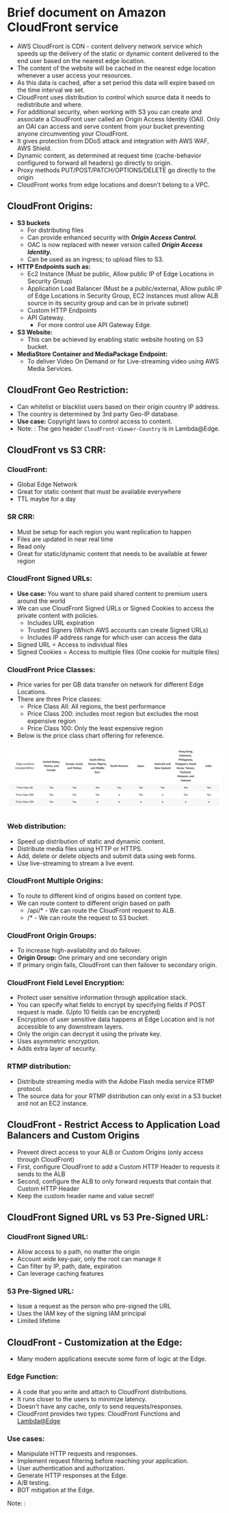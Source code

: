 # Brief document on Amazon CloudFront service

- AWS CloudFront is CDN - content delivery network service which speeds up the
  delivery of the static or dynamic content delivered to the end user based on the
  nearest edge location.
- The content of the website will be cached in the nearest edge location whenever
  a user access your resources.
- As this data is cached, after a set period this data will expire based on the
  time interval we set.
- CloudFront uses distribution to control which source data it needs to redistribute
  and where.
- For additional security, when working with S3 you can create and associate a
  CloudFront user called an Origin Access Identity (OAI). Only an OAI can access
  and serve content from your bucket preventing anyone circumventing your CloudFront.
- It gives protection from DDoS attack and integration with AWS WAF, AWS Shield.
- Dynamic content, as determined at request time (cache-behavior configured to forward all headers) go directly to origin.
- Proxy methods PUT/POST/PATCH/OPTIONS/DELETE go directly to the origin
- CloudFront works from edge locations and doesn't belong to a VPC.

## CloudFront Origins:
- **S3 buckets**
  - For distributing files
  - Can provide enhanced security with **_Origin Access Control._**
  - OAC is now replaced with newer version called **_Origin Access Identity._**
  - Can be used as an ingress; to upload files to S3.
- **HTTP Endpoints such as:**
  - Ec2 Instance (Must be public, Allow public IP of Edge Locations in Security Group)
  - Application Load Balancer (Must be a public/external, Allow public IP of Edge Locations in Security Group, EC2 instances
    must allow ALB source in its security group and can be in private subnet)
  - Custom HTTP Endpoints
  - API Gateway.
    - For more control use API Gateway Edge.
- **S3 Website:**
  - This can be achieved by enabling static website hosting on S3 bucket.
- **MediaStore Container and MediaPackage Endpoint:**
  - To deliver Video On Demand or for Live-streaming video using AWS Media Services.

## CloudFront Geo Restriction:
- Can whitelist or blacklist users based on their origin country IP address.
- The country is determined by 3rd party Geo-IP database.
- **Use case:** Copyright laws to control access to content.
- Note:
: The geo header `CloudFront-Viewer-Country` is in Lambda@Edge.

## CloudFront vs S3 CRR:

### CloudFront:
  - Global Edge Network
  - Great for static content that must be available everywhere
  - TTL maybe for a day

### SR CRR:
  - Must be setup for each region you want replication to happen
  - Files are updated in near real time
  - Read only
  - Great for static/dynamic content that needs to be available at fewer region

### CloudFront Signed URLs:
- **Use case:** You want to share paid shared content to premium users around the world
- We can use CloudFront Signed URLs or Signed Cookies to access the private content with policies.
  - Includes URL expiration
  - Trusted Signers (Which AWS accounts can create Signed URLs)
  - Includes IP address range for which user can access the data
- Signed URL = Access to individual files
- Signed Cookies = Access to multiple files (One cookie for multiple files)

### CloudFront Price Classes:
- Price varies for per GB data transfer on network for different Edge Locations.
- There are three Price classes:
  - Price Class All: All regions, the best performance
  - Price Class 200: includes most region but excludes the most expensive region
  - Price Class 100: Only the least expensive region
- Below is the price class chart offering for reference.

![cloudFront price class offering](CloudFront.png)

### Web distribution:
  - Speed up distribution of static and dynamic content.
  -  Distribute media files using HTTP or HTTPS.
  - Add, delete or delete objects and submit data using web forms.
  - Use live-streaming to stream a live event.

### CloudFront Multiple Origins:
- To route to different kind of origins based on content type.
- We can route content to different origin based on path
  - /api/* - We can route the CloudFront request to ALB.
  - /* - We can route the request to S3 bucket.

### CloudFront Origin Groups:
- To increase high-availability and do failover.
- **Origin Group:** One primary and one secondary origin
- If primary origin fails, CloudFront can then failover to secondary origin.

### CloudFront Field Level Encryption:
- Protect user sensitive information through application stack.
- You can specify what fields to encrypt by specifying fields if POST request is made. (Upto 10 fields can be encrypted)
- Encryption of user sensitive data happens at Edge Location and is not accessible to any downstream layers.
- Only the origin can decrypt it using the private key.
- Uses asymmetric encryption.
- Adds extra layer of security.

### RTMP distribution:
  - Distribute streaming media with the Adobe Flash media service RTMP protocol.
  - The source data for your RTMP distribution can only exist in a S3 bucket and
    not an EC2 instance.

## CloudFront - Restrict Access to Application Load Balancers and Custom Origins
- Prevent direct access to your ALB or Custom Origins (only access through CloudFront)
- First, configure CloudFront to add a Custom HTTP Header to requests it sends to the ALB
- Second, configure the ALB to only forward requests that contain that Custom HTTP Header
- Keep the custom header name and value secret!

## CloudFront Signed URL vs 53 Pre-Signed URL:

### CloudFront Signed URL:

- Allow access to a path, no matter the origin
- Account wide key-pair, only the root can manage it
- Can filter by IP, path, date, expiration
- Can leverage caching features

### 53 Pre-Signed URL:
- Issue a request as the person who pre-signed the URL
- Uses the IAM key of the signing IAM principal
- Limited lifetime

## CloudFront - Customization at the Edge:
- Many modern applications execute some form of logic at the Edge.

### Edge Function:
- A code that you write and attach to CloudFront distributions.
- It runs closer to the users to minimize latency.
- Doesn't have any cache, only to send requests/responses.
- CloudFront provides two types: CloudFront Functions and [Lambda@Edge](../3-AWS-Serverless/AWS-Lambda.md#lamdaedge)

### Use cases:
- Manipulate HTTP requests and responses.
- Implement request filtering before reaching your application.
- User authentication and authorization.
- Generate HTTP responses at the Edge.
- A/B testing.
- BOT mitigation at the Edge.

Note:
: 